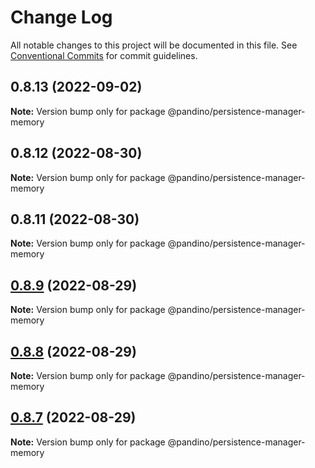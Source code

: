 # Change Log

All notable changes to this project will be documented in this file.
See [Conventional Commits](https://conventionalcommits.org) for commit guidelines.

## 0.8.13 (2022-09-02)

**Note:** Version bump only for package @pandino/persistence-manager-memory

## 0.8.12 (2022-08-30)

**Note:** Version bump only for package @pandino/persistence-manager-memory

## 0.8.11 (2022-08-30)

**Note:** Version bump only for package @pandino/persistence-manager-memory

## [0.8.9](https://github.com/BlackBeltTechnology/pandino/compare/v0.8.8...v0.8.9) (2022-08-29)

**Note:** Version bump only for package @pandino/persistence-manager-memory

## [0.8.8](https://github.com/BlackBeltTechnology/pandino/compare/v0.8.7...v0.8.8) (2022-08-29)

**Note:** Version bump only for package @pandino/persistence-manager-memory

## [0.8.7](https://github.com/BlackBeltTechnology/pandino/compare/v0.8.6...v0.8.7) (2022-08-29)

**Note:** Version bump only for package @pandino/persistence-manager-memory
